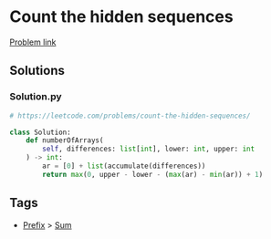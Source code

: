# Count the hidden sequences

[Problem link](https://leetcode.com/problems/count-the-hidden-sequences/)

## Solutions


### Solution.py
```py
# https://leetcode.com/problems/count-the-hidden-sequences/

class Solution:
    def numberOfArrays(
        self, differences: list[int], lower: int, upper: int
    ) -> int:
        ar = [0] + list(accumulate(differences))
        return max(0, upper - lower - (max(ar) - min(ar)) + 1)
```
## Tags

* [Prefix](/Collections/prefix.md#prefix) > [Sum](/Collections/prefix.md#sum)
